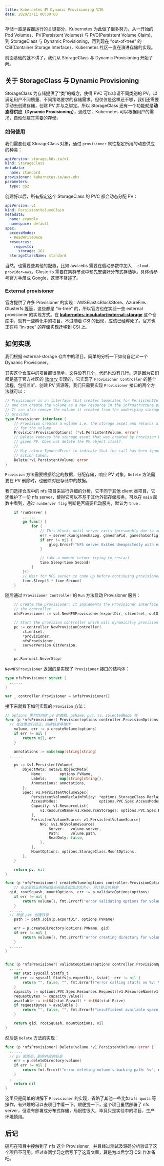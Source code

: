 ```yaml
---
title: Kubernetes 的 Dynamic Provisioning 实现
date: 2020/3/11 00:00:00
---
```


存储一直是容器运行的关键部分，Kubernetes 为此做了很多努力，从一开始的 Pod Volumes、PV(Persistent Volumes) 与 PVC(Persistent Volume Claim)，到 StorageClass 与 Dynamic Provisioning，再到现在 “out-of-tree” 的 CSI(Container Storage Interface)，Kubernetes 社区一直在演进存储的实现。

前面基础的就不讲了，我们从 StorageClass 与 Dynamic Provisioning 开始了解。  

<!--more-->  



## 关于 StorageClass 与 Dynamic Provisioning

StorageClass 为存储提供了“类”的概念，使得 PVC 可以申请不同类别的 PV，以满足用户不同质量、不同策略要求的存储需求。但仅仅是这样还不够，我们还需要手动去创建存储，创建 PV 并与之绑定。所以 StorageClass 还有一个功能就是**动态卷供应（Dynamic Provisioning）**，通过它，Kubernetes 可以根据用户的需求，自动创建其需要的存储。

### 如何使用

我们需要创建 StorageClass 对象，通过 `provisioner` 属性指定所用的动态供应的种类：

```yaml
apiVersion: storage.k8s.io/v1
kind: StorageClass
metadata:
  name: standard
provisioner: kubernetes.io/aws-ebs
parameters:
  type: gp2
```

创建好以后，所有指定这个 StorageClass 的 PVC 都会动态分配 PV：

```yaml
apiVersion: v1
kind: PersistentVolumeClaim
metadata:
  name: example
  namespace: default
spec:
  accessModes:
  - ReadWriteOnce
  resources:
    requests:
      storage: 1Gi
  storageClassName: standard
```

当然，也需要些其他的配置，比如 aws-ebs 需要在启动参数中加入 `--cloud-provider=aws`。Glusterfs 需要在集群节点中预先安装好分布式存储等。具体请参考官方手册或 Google，这里不赘述了。

### External provisioner

官方提供了许多 Provisioner 的实现：AWSElasticBlockStore、AzureFile、Glusterfs [等等](https://kubernetes.io/docs/concepts/storage/storage-classes/#provisioner)，这些都是 “in-tree” 的，所以官方也在实验一些 external provisioner 的实现方式。在 **[kubernetes-incubator/external-storage](https://github.com/kubernetes-incubator/external-storage)** 这个仓库中，就有一些孵化中的项目，不过随着 CSI 的出现，应该已经孵死了。官方也正在将 “in-tree” 的存储实现迁移到 CSI 上。



## 如何实现

我们根据 external-storage 仓库中的项目，简单的分析一下如何自定义一个 Dynamic Provisioner。

其实这个仓库中的项目都很简单，文件没有几个，代码也没有几行。这是因为它们都是基于官方社区的 [library](https://github.com/kubernetes-sigs/sig-storage-lib-external-provisioner#sig-storage-lib-external-provisioner) 实现的，它实现了 `Provisioner Controller` 的整个流程，包括监听、创建 PV 资源等，我们只需要实现 `Provisioner` 接口的两个方法就可以：

```Go
// Provisioner is an interface that creates templates for PersistentVolumes
// and can create the volume as a new resource in the infrastructure provider.
// It can also remove the volume it created from the underlying storage
// provider.
type Provisioner interface {
	// Provision creates a volume i.e. the storage asset and returns a PV object
	// for the volume
	Provision(ProvisionOptions) (*v1.PersistentVolume, error)
	// Delete removes the storage asset that was created by Provision backing the
	// given PV. Does not delete the PV object itself.
	//
	// May return IgnoredError to indicate that the call has been ignored and no
	// action taken.
	Delete(*v1.PersistentVolume) error
}
```

`Provision` 方法需要根据给定的数据，分配存储，响应 PV 对象。`Delete` 方法需要在 PV 删除时，也删除对应存储中的数据。

我们选择仓库中的 nfs 项目来进行详细的分析，它不同于其他 client 类项目，它还维护了一份 nfs server，使得它可以不基于其他外部存储服务。可以在 `main` 函数中看到，通过 `runServer flag` 判断是否需要启动服务，默认为 `true`：

```go
	if *runServer {
		......
		go func() {
			for {
				// This blocks until server exits (presumably due to an error)
				err = server.Run(ganeshaLog, ganeshaPid, ganeshaConfig)
				if err != nil {
					glog.Errorf("NFS server Exited Unexpectedly with err: %v", err)
				}

				// take a moment before trying to restart
				time.Sleep(time.Second)
			}
		}()
		// Wait for NFS server to come up before continuing provisioner process
		time.Sleep(5 * time.Second)
	}
```

随后通过 `Provisioner Controller` 的 `Run` 方法启动 Provisioner 服务：

```go
	// Create the provisioner: it implements the Provisioner interface expected by
	// the controller
	nfsProvisioner := vol.NewNFSProvisioner(exportDir, clientset, outOfCluster, *useGanesha, ganeshaConfig, *enableXfsQuota, *serverHostname, *maxExports, *exportSubnet)

	// Start the provision controller which will dynamically provision NFS PVs
	pc := controller.NewProvisionController(
		clientset,
		*provisioner,
		nfsProvisioner,
		serverVersion.GitVersion,
	)

	pc.Run(wait.NeverStop)
```

`NewNFSProvisioner` 返回的是实现了 `Provisioner` 接口的结构体：

```go
type nfsProvisioner struct {
  ......
}

var _ controller.Provisioner = &nfsProvisioner{}
```

接下来就看下如何实现的 `Provision` 方法：

```go
// options 里包含创建 pv 的数据，pvName、pvc、sc、selectedNode 等
func (p *nfsProvisioner) Provision(options controller.ProvisionOptions) (*v1.PersistentVolume, error) {
  // 在这里进行验证，创建目录等操作
	volume, err := p.createVolume(options)
	if err != nil {
		return nil, err
	}

	annotations := make(map[string]string)
  ......

	pv := &v1.PersistentVolume{
		ObjectMeta: metav1.ObjectMeta{
			Name:        options.PVName,
			Labels:      map[string]string{},
			Annotations: annotations,
		},
		Spec: v1.PersistentVolumeSpec{
			PersistentVolumeReclaimPolicy: *options.StorageClass.ReclaimPolicy,
			AccessModes:                   options.PVC.Spec.AccessModes,
			Capacity: v1.ResourceList{
				v1.ResourceName(v1.ResourceStorage): options.PVC.Spec.Resources.Requests[v1.ResourceName(v1.ResourceStorage)],
			},
			PersistentVolumeSource: v1.PersistentVolumeSource{
				NFS: &v1.NFSVolumeSource{
					Server:   volume.server,
					Path:     volume.path,
					ReadOnly: false,
				},
			},
			MountOptions: options.StorageClass.MountOptions,
		},
	}

	return pv, nil
}

func (p *nfsProvisioner) createVolume(options controller.ProvisionOptions) (volume, error) {
	// 在这里验证剩余磁盘空间是否超出请求大小，只计算当前剩余
  gid, rootSquash, mountOptions, err := p.validateOptions(options)
	if err != nil {
		return volume{}, fmt.Errorf("error validating options for volume: %v", err)
	}
  ......
  // 根据 pvc 创建目录
	path := path.Join(p.exportDir, options.PVName)

	err = p.createDirectory(options.PVName, gid)
	if err != nil {
		return volume{}, fmt.Errorf("error creating directory for volume: %v", err)
	}
  ......
}


func (p *nfsProvisioner) validateOptions(options controller.ProvisionOptions) (string, bool, string, error) {
  ......
	var stat syscall.Statfs_t
	if err := syscall.Statfs(p.exportDir, &stat); err != nil {
		return "", false, "", fmt.Errorf("error calling statfs on %v: %v", p.exportDir, err)
	}
	capacity := options.PVC.Spec.Resources.Requests[v1.ResourceName(v1.ResourceStorage)]
	requestBytes := capacity.Value()
	available := int64(stat.Bavail) * int64(stat.Bsize)
	if requestBytes > available {
		return "", false, "", fmt.Errorf("insufficient available space %v bytes to satisfy claim for %v bytes", available, requestBytes)
	}

	return gid, rootSquash, mountOptions, nil
}
```

然后是 `Delete` 方法的实现：

```go
func (p *nfsProvisioner) Delete(volume *v1.PersistentVolume) error {
  ......
  // pv 删除后，删除对应的目录
	err = p.deleteDirectory(volume)
	if err != nil {
		return fmt.Errorf("error deleting volume's backing path: %v", err)
	}
  ......
	return nil
}
```

这里只是简单的讲解下 `Provisioner` 的实现，省略了其他一些比如 `xfs quota` 等操作，有兴趣的可以去项目中看一下。顺便提一下，这个项目虽然部署了 nfs server，但没有部署成分布式存储，局限性很大，毕竟只是实验中的项目，生产环境慎用。



## 后记

碰巧在项目中接触到了 nfs 这个 Provisioner，并且经过测试及源码分析验证了这个项目不可用。经过查阅学习之后写下了这篇文章，算是为以后学习 CSI 作准备吧。

